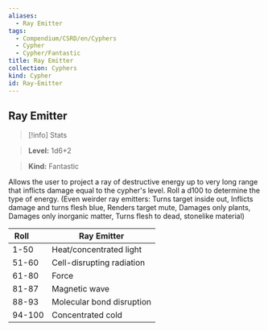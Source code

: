 ```yaml
---
aliases:
  - Ray Emitter
tags:
  - Compendium/CSRD/en/Cyphers
  - Cypher
  - Cypher/Fantastic
title: Ray Emitter
collection: Cyphers
kind: Cypher
id: Ray-Emitter
---
```

## Ray Emitter    
>[!info] Stats    
> **Level:** 1d6+2    
> **Kind:** Fantastic  
    
Allows the user to project a ray of destructive energy up to very long range that inflicts damage equal to the cypher's level. Roll a d100 to determine the type of energy. (Even weirder ray emitters: Turns target inside out, Inflicts damage and turns flesh blue, Renders target mute, Damages only plants, Damages only inorganic matter, Turns flesh to dead, stonelike material)    
  
| Roll &nbsp; &nbsp; &nbsp; | Ray Emitter               |
| ------------------------- | ------------------------- |
| 1-50                      | Heat/concentrated light   |
| 51-60                     | Cell-disrupting radiation |
| 61-80                     | Force                     |
| 81-87                     | Magnetic wave             |
| 88-93                     | Molecular bond disruption |
| 94-100                    | Concentrated cold         |
